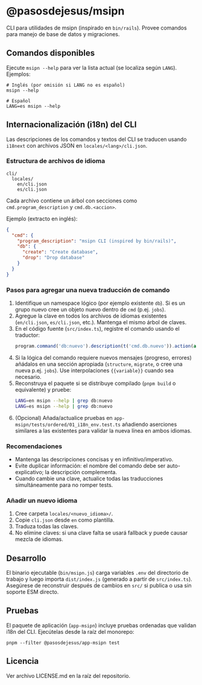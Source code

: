 # @pasosdejesus/msipn

CLI para utilidades de msipn (inspirado en `bin/rails`). Provee comandos para manejo de base de datos y migraciones.

## Comandos disponibles

Ejecute `msipn --help` para ver la lista actual (se localiza según `LANG`). Ejemplos:

```
# Inglés (por omisión si LANG no es español)
msipn --help

# Español
LANG=es msipn --help
```

## Internacionalización (i18n) del CLI

Las descripciones de los comandos y textos del CLI se traducen usando `i18next` con archivos JSON en `locales/<lang>/cli.json`.

### Estructura de archivos de idioma

```
cli/
  locales/
    en/cli.json
    es/cli.json
```

Cada archivo contiene un árbol con secciones como `cmd.program_description` y `cmd.db.<accion>`.

Ejemplo (extracto en inglés):
```json
{
  "cmd": {
    "program_description": "msipn CLI (inspired by bin/rails)",
    "db": {
      "create": "Create database",
      "drop": "Drop database"
    }
  }
}
```

### Pasos para agregar una nueva traducción de comando

1. Identifique un namespace lógico (por ejemplo existente `db`). Si es un grupo nuevo cree un objeto nuevo dentro de `cmd` (p.ej. `jobs`).
2. Agregue la clave en todos los archivos de idiomas existentes (`en/cli.json`, `es/cli.json`, etc.). Mantenga el mismo árbol de claves.
3. En el código fuente (`src/index.ts`), registre el comando usando el traductor:
   ```ts
   program.command('db:nuevo').description(t('cmd.db.nuevo')).action(async () => { /* ... */ });
   ```
4. Si la lógica del comando requiere nuevos mensajes (progreso, errores) añádalos en una sección apropiada (`structure`, `migrate`, o cree una nueva p.ej. `jobs`). Use interpolaciones `{{variable}}` cuando sea necesario.
5. Reconstruya el paquete si se distribuye compilado (`pnpm build` o equivalente) y pruebe:
   ```bash
   LANG=en msipn --help | grep db:nuevo
   LANG=es msipn --help | grep db:nuevo
   ```
6. (Opcional) Añada/actualice pruebas en `app-msipn/tests/ordered/01_i18n_env.test.ts` añadiendo aserciones similares a las existentes para validar la nueva línea en ambos idiomas.

### Recomendaciones
- Mantenga las descripciones concisas y en infinitivo/imperativo.
- Evite duplicar información: el nombre del comando debe ser auto-explicativo; la descripción complementa.
- Cuando cambie una clave, actualice todas las traducciones simultáneamente para no romper tests.

### Añadir un nuevo idioma
1. Cree carpeta `locales/<nuevo_idioma>/`.
2. Copie `cli.json` desde `en` como plantilla.
3. Traduza todas las claves.
4. No elimine claves: si una clave falta se usará fallback y puede causar mezcla de idiomas.

## Desarrollo

El binario ejecutable (`bin/msipn.js`) carga variables `.env` del directorio de trabajo y luego importa `dist/index.js` (generado a partir de `src/index.ts`). Asegúrese de reconstruir después de cambios en `src/` si publica o usa sin soporte ESM directo.

## Pruebas

El paquete de aplicación (`app-msipn`) incluye pruebas ordenadas que validan i18n del CLI. Ejecútelas desde la raíz del monorepo:

```
pnpm --filter @pasosdejesus/app-msipn test
```

## Licencia

Ver archivo LICENSE.md en la raíz del repositorio.
